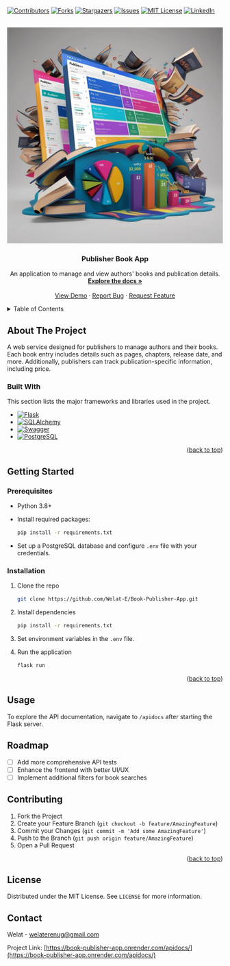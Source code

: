 <!-- PROJECT SHIELDS -->
[![Contributors][contributors-shield]][contributors-url]
[![Forks][forks-shield]][forks-url]
[![Stargazers][stars-shield]][stars-url]
[![Issues][issues-shield]][issues-url]
[![MIT License][license-shield]][license-url]
[![LinkedIn][linkedin-shield]][linkedin-url]

<!-- PROJECT LOGO -->
<br />
<div align="center">
  <img src="images/picture.jpg" alt="Publisher Book App Banner" width="520">

  <h3 align="center">Publisher Book App</h3>
  <p align="center">
    An application to manage and view authors' books and publication details.
    <br />
    <a href="https://github.com/Welat-E/Book-Publisher-App"><strong>Explore the docs »</strong></a>
    <br />
    <br />
    <a href="https://github.com/Welat-E/Book-Publisher-App">View Demo</a>
    ·
    <a href="https://github.com/Welat-E/Book-Publisher-App/issues">Report Bug</a>
    ·
    <a href="https://github.com/Welat-E/Book-Publisher-App/issues">Request Feature</a>
  </p>
</div>

<!-- TABLE OF CONTENTS -->
<details>
  <summary>Table of Contents</summary>
  <ol>
    <li><a href="#about-the-project">About The Project</a></li>
    <li><a href="#getting-started">Getting Started</a></li>
    <li><a href="#usage">Usage</a></li>
    <li><a href="#roadmap">Roadmap</a></li>
    <li><a href="#contributing">Contributing</a></li>
    <li><a href="#license">License</a></li>
    <li><a href="#contact">Contact</a></li>
    <li><a href="#acknowledgments">Acknowledgments</a></li>
  </ol>
</details>

## About The Project

A web service designed for publishers to manage authors and their books. Each book entry includes details such as pages, chapters, release date, and more. Additionally, publishers can track publication-specific information, including price.

### Built With

This section lists the major frameworks and libraries used in the project.

* [![Flask][Flask-img]][Flask-url]
* [![SQLAlchemy][SQLAlchemy-img]][SQLAlchemy-url]
* [![Swagger][Swagger-img]][Swagger-url]
* [![PostgreSQL][PostgreSQL-img]][PostgreSQL-url]

<!-- ICON LINKS -->

[Flask-img]: https://img.shields.io/badge/Flask-000000?style=for-the-badge&logo=flask&logoColor=white
[Flask-url]: https://flask.palletsprojects.com/

[SQLAlchemy-img]: https://img.shields.io/badge/SQLAlchemy-323232?style=for-the-badge&logo=databricks&logoColor=white
[SQLAlchemy-url]: https://www.sqlalchemy.org/

[Swagger-img]: https://img.shields.io/badge/Swagger-85EA2D?style=for-the-badge&logo=swagger&logoColor=black
[Swagger-url]: https://swagger.io/

[PostgreSQL-img]: https://img.shields.io/badge/PostgreSQL-336791?style=for-the-badge&logo=postgresql&logoColor=white
[PostgreSQL-url]: https://www.postgresql.org/

<p align="right">(<a href="#top">back to top</a>)</p>

<!-- GETTING STARTED -->
## Getting Started

### Prerequisites
* Python 3.8+
* Install required packages:
  
    ```bash
    pip install -r requirements.txt
    ```

* Set up a PostgreSQL database and configure `.env` file with your credentials.

### Installation

1. Clone the repo
    
    ```bash
    git clone https://github.com/Welat-E/Book-Publisher-App.git
    ```
    
2. Install dependencies
    
    ```bash
    pip install -r requirements.txt
    ```
    
3. Set environment variables in the `.env` file.
4. Run the application
    
    ```bash
    flask run
    ```

<p align="right">(<a href="#top">back to top</a>)</p>

<!-- USAGE EXAMPLES -->
## Usage

To explore the API documentation, navigate to `/apidocs` after starting the Flask server.


## Roadmap

* [ ] Add more comprehensive API tests
* [ ] Enhance the frontend with better UI/UX
* [ ] Implement additional filters for book searches

## Contributing

1. Fork the Project
2. Create your Feature Branch (`git checkout -b feature/AmazingFeature`)
3. Commit your Changes (`git commit -m 'Add some AmazingFeature'`)
4. Push to the Branch (`git push origin feature/AmazingFeature`)
5. Open a Pull Request

<p align="right">(<a href="#top">back to top</a>)</p>

## License

Distributed under the MIT License. See `LICENSE` for more information.

## Contact

Welat - welaterenug@gmail.com

Project Link: [https://book-publisher-app.onrender.com/apidocs/](https://book-publisher-app.onrender.com/apidocs/)

<!-- ICON LINKS -->
<!-- MARKDOWN LINKS & IMAGES -->
[contributors-shield]: https://img.shields.io/github/contributors/Welat-E/Book-Publisher-App.svg?style=for-the-badge
[contributors-url]: https://github.com/Welat-E/Book-Publisher-App/graphs/contributors
[forks-shield]: https://img.shields.io/github/forks/Welat-E/Book-Publisher-App.svg?style=for-the-badge
[forks-url]: https://github.com/Welat-E/Book-Publisher-App/network/members
[stars-shield]: https://img.shields.io/github/stars/Welat-E/Book-Publisher-App.svg?style=for-the-badge
[stars-url]: https://github.com/Welat-E/Book-Publisher-App/stargazers
[issues-shield]: https://img.shields.io/github/issues/Welat-E/Book-Publisher-App.svg?style=for-the-badge
[issues-url]: https://github.com/Welat-E/Book-Publisher-App/issues
[license-shield]: https://img.shields.io/badge/License-MIT-blue.svg?style=for-the-badge
[license-url]: https://github.com/Welat-E/Book-Publisher-App/blob/main/LICENSE
[linkedin-shield]: https://img.shields.io/badge/-LinkedIn-black.svg?style=for-the-badge&logo=linkedin&colorB=555
[linkedin-url]: https://www.linkedin.com/in/welateren/
